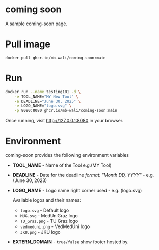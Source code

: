 # coming soon
A sample coming-soon page.

# Pull image
```docker pull ghcr.io/mb-wali/coming-soon:main```

# Run

```bash
docker run --name testing101 -d \
    -e TOOL_NAME="MY New Tool" \
    -e DEADLINE="June 30, 2025" \
    -e LOGO_NAME="logo.svg" \
    -p 8080:8080 ghcr.io/mb-wali/coming-soon:main  
```

Once running, visit http://127.0.0.1:8080 in your browser.

# Environment
coming-soon provides the following environment variables

* **TOOL_NAME**  -  Name of the Tool e.g.(MY Tool)
* **DEADLINE** - Date for the deadline *format: "Month DD, YYYY"* - e.g. (June 30, 2023)
* **LOGO_NAME** - Logo name right corner used - e.g. (logo.svg)

    Available logos and their names:
  * `logo.svg` - Default logo
  * `MUG.svg` - MedUniGraz logo
  * `TU_Graz.png` - TU Graz logo
  * `vedmeduni.png` - VedMedUni logo
  * `JKU.png` - JKU logo
* **EXTERN_DOMAIN** - `true/false` show footer hosted by.
